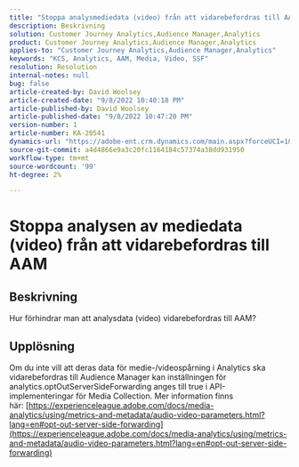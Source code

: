 ```yaml
---
title: "Stoppa analysmediedata (video) från att vidarebefordras till AAM"
description: Beskrivning
solution: Customer Journey Analytics,Audience Manager,Analytics
product: Customer Journey Analytics,Audience Manager,Analytics
applies-to: "Customer Journey Analytics,Audience Manager,Analytics"
keywords: "KCS, Analytics, AAM, Media, Video, SSF"
resolution: Resolution
internal-notes: null
bug: false
article-created-by: David Woolsey
article-created-date: "9/8/2022 10:40:18 PM"
article-published-by: David Woolsey
article-published-date: "9/8/2022 10:47:20 PM"
version-number: 1
article-number: KA-20541
dynamics-url: "https://adobe-ent.crm.dynamics.com/main.aspx?forceUCI=1&pagetype=entityrecord&etn=knowledgearticle&id=6012852f-c72f-ed11-9db1-00224808613b"
source-git-commit: a4d4866e9a3c20fc1164184c57374a38dd931950
workflow-type: tm+mt
source-wordcount: '99'
ht-degree: 2%

---
```


# Stoppa analysen av mediedata (video) från att vidarebefordras till AAM

## Beskrivning

Hur förhindrar man att analysdata (video) vidarebefordras till AAM?

## Upplösning


Om du inte vill att deras data för medie-/videospårning i Analytics ska vidarebefordras till Audience Manager kan inställningen för analytics.optOutServerSideForwarding anges till true i API-implementeringar för Media Collection. Mer information finns här: [https://experienceleague.adobe.com/docs/media-analytics/using/metrics-and-metadata/audio-video-parameters.html?lang=en#opt-out-server-side-forwarding](https://experienceleague.adobe.com/docs/media-analytics/using/metrics-and-metadata/audio-video-parameters.html?lang=en#opt-out-server-side-forwarding)

